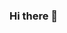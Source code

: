 ### Hi there 👋

<!--
**AidynKas/AidynKas** is a ✨ _special_ ✨ repository because its `README.md` (this file) appears on your GitHub profile.

Here are some ideas to get you started:

- 🔭 I’m currently a student at Columbia University, doing a Masters of Public Administration
- 🌱 Previously, I worked in the Ministry of Finance of the Republic of Kazakhstan. 
- 👯 I’m looking to collaborate on different projects
- 🤔 I’m looking for help delve into creating projects in Python.
- 💬 Ask me about anything in which you are interested.
- 📫 How to reach me: 6088951557
- 😄 Pronouns: he/him
-->
